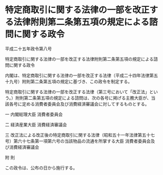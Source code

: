 # 特定商取引に関する法律の一部を改正する法律附則第二条第五項の規定による諮問に関する政令

平成二十五年政令第八号

特定商取引に関する法律の一部を改正する法律附則第二条第五項の規定による諮問に関する政令

内閣は、特定商取引に関する法律の一部を改正する法律（平成二十四年法律第五十九号）附則第二条第五項の規定に基づき、この政令を制定する。

特定商取引に関する法律の一部を改正する法律（第三号において「改正法」という。）附則第二条第五項の規定による諮問は、次の各号に掲げる主務大臣が、当該各号に定める消費者委員会及び消費経済審議会に対してするものとする。

一 内閣総理大臣 消費者委員会

二 経済産業大臣 消費経済審議会

三 改正法による改正後の特定商取引に関する法律（昭和五十一年法律第五十七号）第六十七条第一項第六号の当該物品の流通を所掌する大臣 消費者委員会及び消費経済審議会

附 則

この政令は、公布の日から施行する。
